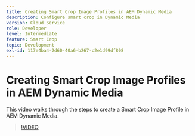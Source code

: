 ```yaml
---
title: Creating Smart Crop Image Profiles in AEM Dynamic Media
description: Configure smart crop in Dynamic Media
version: Cloud Service
role: Developer
level: Intermediate
feature: Smart Crop
topic: Development
exl-id: 117e4ba4-2d60-40a6-b267-c2e1d99df808
---
```

# Creating Smart Crop Image Profiles in AEM Dynamic Media

This video walks through the steps to create a Smart Crop Image Profile in AEM Dynamic Media.

>[!VIDEO](https://video.tv.adobe.com/v/335460?quality=12&learn=on)
